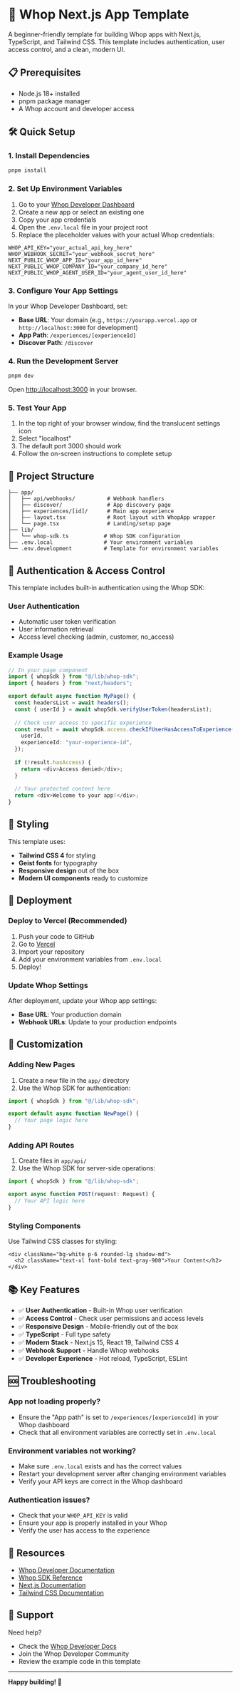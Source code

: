 # 🚀 Whop Next.js App Template

A beginner-friendly template for building Whop apps with Next.js, TypeScript, and Tailwind CSS. This template includes authentication, user access control, and a clean, modern UI.

## 📋 Prerequisites

- Node.js 18+ installed
- pnpm package manager
- A Whop account and developer access

## 🛠️ Quick Setup

### 1. Install Dependencies

```bash
pnpm install
```

### 2. Set Up Environment Variables

1. Go to your [Whop Developer Dashboard](https://whop.com/dashboard/developer/)
2. Create a new app or select an existing one
3. Copy your app credentials
4. Open the `.env.local` file in your project root
5. Replace the placeholder values with your actual Whop credentials:

```env
WHOP_API_KEY="your_actual_api_key_here"
WHOP_WEBHOOK_SECRET="your_webhook_secret_here"
NEXT_PUBLIC_WHOP_APP_ID="your_app_id_here"
NEXT_PUBLIC_WHOP_COMPANY_ID="your_company_id_here"
NEXT_PUBLIC_WHOP_AGENT_USER_ID="your_agent_user_id_here"
```

### 3. Configure Your App Settings

In your Whop Developer Dashboard, set:
- **Base URL**: Your domain (e.g., `https://yourapp.vercel.app` or `http://localhost:3000` for development)
- **App Path**: `/experiences/[experienceId]`
- **Discover Path**: `/discover`

### 4. Run the Development Server

```bash
pnpm dev
```

Open [http://localhost:3000](http://localhost:3000) in your browser.

### 5. Test Your App

1. In the top right of your browser window, find the translucent settings icon
2. Select "localhost" 
3. The default port 3000 should work
4. Follow the on-screen instructions to complete setup

## 📁 Project Structure

```
├── app/
│   ├── api/webhooks/          # Webhook handlers
│   ├── discover/              # App discovery page
│   ├── experiences/[id]/      # Main app experience
│   ├── layout.tsx             # Root layout with WhopApp wrapper
│   └── page.tsx               # Landing/setup page
├── lib/
│   └── whop-sdk.ts           # Whop SDK configuration
├── .env.local                # Your environment variables
└── .env.development          # Template for environment variables
```

## 🔐 Authentication & Access Control

This template includes built-in authentication using the Whop SDK:

### User Authentication
- Automatic user token verification
- User information retrieval
- Access level checking (admin, customer, no_access)

### Example Usage

```typescript
// In your page component
import { whopSdk } from "@/lib/whop-sdk";
import { headers } from "next/headers";

export default async function MyPage() {
  const headersList = await headers();
  const { userId } = await whopSdk.verifyUserToken(headersList);
  
  // Check user access to specific experience
  const result = await whopSdk.access.checkIfUserHasAccessToExperience({
    userId,
    experienceId: "your-experience-id",
  });
  
  if (!result.hasAccess) {
    return <div>Access denied</div>;
  }
  
  // Your protected content here
  return <div>Welcome to your app!</div>;
}
```

## 🎨 Styling

This template uses:
- **Tailwind CSS 4** for styling
- **Geist fonts** for typography
- **Responsive design** out of the box
- **Modern UI components** ready to customize

## 🚀 Deployment

### Deploy to Vercel (Recommended)

1. Push your code to GitHub
2. Go to [Vercel](https://vercel.com/new)
3. Import your repository
4. Add your environment variables from `.env.local`
5. Deploy!

### Update Whop Settings

After deployment, update your Whop app settings:
- **Base URL**: Your production domain
- **Webhook URLs**: Update to your production endpoints

## 🔧 Customization

### Adding New Pages

1. Create a new file in the `app/` directory
2. Use the Whop SDK for authentication:

```typescript
import { whopSdk } from "@/lib/whop-sdk";

export default async function NewPage() {
  // Your page logic here
}
```

### Adding API Routes

1. Create files in `app/api/`
2. Use the Whop SDK for server-side operations:

```typescript
import { whopSdk } from "@/lib/whop-sdk";

export async function POST(request: Request) {
  // Your API logic here
}
```

### Styling Components

Use Tailwind CSS classes for styling:

```tsx
<div className="bg-white p-6 rounded-lg shadow-md">
  <h2 className="text-xl font-bold text-gray-900">Your Content</h2>
</div>
```

## 📚 Key Features

- ✅ **User Authentication** - Built-in Whop user verification
- ✅ **Access Control** - Check user permissions and access levels
- ✅ **Responsive Design** - Mobile-friendly out of the box
- ✅ **TypeScript** - Full type safety
- ✅ **Modern Stack** - Next.js 15, React 19, Tailwind CSS 4
- ✅ **Webhook Support** - Handle Whop webhooks
- ✅ **Developer Experience** - Hot reload, TypeScript, ESLint

## 🆘 Troubleshooting

### App not loading properly?
- Ensure the "App path" is set to `/experiences/[experienceId]` in your Whop dashboard
- Check that all environment variables are correctly set in `.env.local`

### Environment variables not working?
- Make sure `.env.local` exists and has the correct values
- Restart your development server after changing environment variables
- Verify your API keys are correct in the Whop dashboard

### Authentication issues?
- Check that your `WHOP_API_KEY` is valid
- Ensure your app is properly installed in your Whop
- Verify the user has access to the experience

## 📖 Resources

- [Whop Developer Documentation](https://dev.whop.com/introduction)
- [Whop SDK Reference](https://dev.whop.com/sdk)
- [Next.js Documentation](https://nextjs.org/docs)
- [Tailwind CSS Documentation](https://tailwindcss.com/docs)

## 🤝 Support

Need help? 
- Check the [Whop Developer Docs](https://dev.whop.com)
- Join the Whop Developer Community
- Review the example code in this template

---

**Happy building! 🎉**
